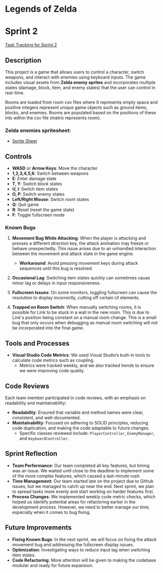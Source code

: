 # Legends of Zelda

# Sprint 2
[Task Tracking for Sprint 2]([[url](https://trello.com/b/BaB2vWmP/john-pork-studios)]) 
## Description
This project is a game that allows users to control a character, switch weapons, and interact with enemies using keyboard inputs. The game includes visual assets from **Zelda enemy sprites** and incorporates multiple states (damage, block, item, and enemy states) that the user can control in real-time.

Rooms are loaded from room csv files where 0 represents empty space and positive integers represent unique game objects such as ground items, blocks, and enemies. Rooms are populated based on the positions of these ints within the csv file (matrix represents room).

### Zelda enemies spritesheet:
- [Sprite Sheet](https://www.spriters-resource.com/fullview/36632/?source=genre)

## Controls
- **WASD** or **Arrow Keys**: Move the character
- **1,2,3,4,5,6**: Switch between weapons
- **E**: Enter damage state
- **T, Y**: Switch block states
- **U, I**: Switch item states
- **O, P**: Switch enemy states
- **Left/Right Mouse**: Switch room states
- **Q**: Quit game
- **R**: Reset (reset the game state)
- **F**: Toggle fullscreen mode

### Known Bugs
1. **Movement Bug While Attacking**: When the player is attacking and presses a different direction key, the attack animation may freeze or behave unexpectedly. This issue arises due to an unhandled interaction between the movement and attack state in the game engine.
   - **Workaround**: Avoid pressing movement keys during attack sequences until this bug is resolved.

2. **Occasional Lag**: Switching item states quickly can sometimes cause minor lag or delays in input responsiveness.

3. **Fullscreen Issues**: On some monitors, toggling fullscreen can cause the resolution to display incorrectly, cutting off certain UI elements.

4. **Trapped on Room Switch**: When manually switching rooms, it is possible for Link to be stuck in a wall in the new room. This is due to Link's position being constant on a manual room change. This is a small bug that only occurs when debugging as manual room switching will not be incorporated into the final game.


## Tools and Processes
- **Visual Studio Code Metrics**: We used Visual Studio’s built-in tools to calculate code metrics such as coupling.
  - Metrics were tracked weekly, and we also tracked trends to ensure we were improving code quality.

## Code Reviews
Each team member participated in code reviews, with an emphasis on readability and maintainability:
- **Readability**: Ensured that variable and method names were clear, consistent, and well-documented.
- **Maintainability**: Focused on adhering to SOLID principles, reducing code duplication, and making the code adaptable to future changes.
  - Specific classes reviewed include: `PlayerController`, `EnemyManager`, and `KeyboardController`.

## Sprint Reflection
- **Team Performance**: Our team completed all key features, but timing was an issue. We waited until close to the deadline to implement some of the more complex features, which caused a last-minute rush.
- **Time Management**: Our team started late on the project due to Github issues, but we managed to catch up near the end. Next sprint, we plan to spread tasks more evenly and start working on harder features first.
- **Process Changes**: We implemented weekly code metric checks, which helped us identify potential areas for refactoring earlier in the development process. However, we need to better manage our time, especially when it comes to bug fixing.

## Future Improvements
- **Fixing Known Bugs**: In the next sprint, we will focus on fixing the attack movement bug and addressing the fullscreen display issues.
- **Optimization**: Investigating ways to reduce input lag when switching item states.
- **Code Refactoring**: More attention will be given to making the codebase modular and ready for future expansion.
